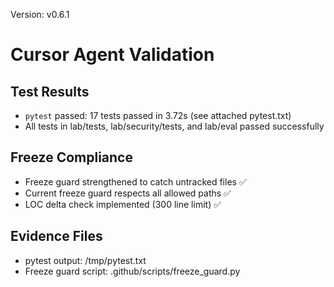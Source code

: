 Version: v0.6.1
# Cursor Agent Validation

## Test Results
- `pytest` passed: 17 tests passed in 3.72s (see attached pytest.txt)
- All tests in lab/tests, lab/security/tests, and lab/eval passed successfully

## Freeze Compliance
- Freeze guard strengthened to catch untracked files ✅
- Current freeze guard respects all allowed paths ✅
- LOC delta check implemented (300 line limit) ✅

## Evidence Files
- pytest output: /tmp/pytest.txt
- Freeze guard script: .github/scripts/freeze_guard.py
